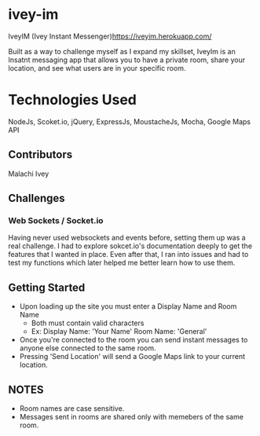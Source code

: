 # ivey-im
IveyIM (Ivey Instant Messenger)https://iveyim.herokuapp.com/ 

Built as a way to challenge myself as I expand my skillset, IveyIm is an Insatnt messaging app that allows you to have a private room, share your location, and see what users are in your specific room.

# Technologies Used
NodeJs, Scoket.io, jQuery, ExpressJs, MoustacheJs, Mocha, Google Maps API

## Contributors
Malachi Ivey

## Challenges
### Web Sockets / Socket.io
Having never used websockets and events before, setting them up was a real challenge. I had to explore sokcet.io's documentation deeply to get the features that I wanted in place. Even after that, I ran into issues and had to test my functions which later helped me better learn how to use them.

## Getting Started
- Upon loading up the site you must enter a Display Name and Room Name
  - Both must contain valid characters
  - Ex: Display Name: 'Your Name' Room Name: 'General'
 - Once you're connected to the room you can send instant messages to anyone else connected to the same room.
 - Pressing 'Send Location' will send a Google Maps link to your current location.
## NOTES 
- Room names are case sensitive.
- Messages sent in rooms are shared only with memebers of the same room.
